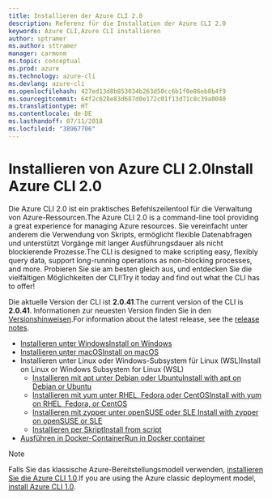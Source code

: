 ```yaml
---
title: Installieren der Azure CLI 2.0
description: Referenz für die Installation der Azure CLI 2.0
keywords: Azure CLI,Azure CLI installieren
author: sptramer
ms.author: sttramer
manager: carmonm
ms.topic: conceptual
ms.prod: azure
ms.technology: azure-cli
ms.devlang: azure-cli
ms.openlocfilehash: 427ed13d8b853034b263d50cc6b1f0e86eb8b4f9
ms.sourcegitcommit: 64f2c628e83d687d0e172c01f13d71c8c39a8040
ms.translationtype: HT
ms.contentlocale: de-DE
ms.lasthandoff: 07/11/2018
ms.locfileid: "38967706"
---
```

# <a name="install-azure-cli-20"></a><span data-ttu-id="f2315-104">Installieren von Azure CLI 2.0</span><span class="sxs-lookup"><span data-stu-id="f2315-104">Install Azure CLI 2.0</span></span>

<span data-ttu-id="f2315-105">Die Azure CLI 2.0 ist ein praktisches Befehlszeilentool für die Verwaltung von Azure-Ressourcen.</span><span class="sxs-lookup"><span data-stu-id="f2315-105">The Azure CLI 2.0 is a command-line tool providing a great experience for managing Azure resources.</span></span> <span data-ttu-id="f2315-106">Sie vereinfacht unter anderem die Verwendung von Skripts, ermöglicht flexible Datenabfragen und unterstützt Vorgänge mit langer Ausführungsdauer als nicht blockierende Prozesse.</span><span class="sxs-lookup"><span data-stu-id="f2315-106">The CLI is designed to make scripting easy, flexibly query data, support long-running operations as non-blocking processes, and more.</span></span> <span data-ttu-id="f2315-107">Probieren Sie sie am besten gleich aus, und entdecken Sie die vielfältigen Möglichkeiten der CLI!</span><span class="sxs-lookup"><span data-stu-id="f2315-107">Try it today and find out what the CLI has to offer!</span></span>

<span data-ttu-id="f2315-108">Die aktuelle Version der CLI ist __2.0.41__.</span><span class="sxs-lookup"><span data-stu-id="f2315-108">The current version of the CLI is __2.0.41__.</span></span> <span data-ttu-id="f2315-109">Informationen zur neuesten Version finden Sie in den [Versionshinweisen](release-notes-azure-cli.md).</span><span class="sxs-lookup"><span data-stu-id="f2315-109">For information about the latest release, see the [release notes](release-notes-azure-cli.md).</span></span>

* [<span data-ttu-id="f2315-110">Installieren unter Windows</span><span class="sxs-lookup"><span data-stu-id="f2315-110">Install on Windows</span></span>](install-azure-cli-windows.md)
* [<span data-ttu-id="f2315-111">Installieren unter macOS</span><span class="sxs-lookup"><span data-stu-id="f2315-111">Install on macOS</span></span>](install-azure-cli-macos.md)
* <span data-ttu-id="f2315-112">Installieren unter Linux oder Windows-Subsystem für Linux (WSL)</span><span class="sxs-lookup"><span data-stu-id="f2315-112">Install on Linux or Windows Subsystem for Linux (WSL)</span></span>
  * [<span data-ttu-id="f2315-113">Installieren mit apt unter Debian oder Ubuntu</span><span class="sxs-lookup"><span data-stu-id="f2315-113">Install with apt on Debian or Ubuntu</span></span>](install-azure-cli-apt.md)
  * [<span data-ttu-id="f2315-114">Installieren mit yum unter RHEL, Fedora oder CentOS</span><span class="sxs-lookup"><span data-stu-id="f2315-114">Install with yum on RHEL, Fedora, or CentOS</span></span>](install-azure-cli-yum.md)
  * [<span data-ttu-id="f2315-115">Installieren mit zypper unter openSUSE oder SLE </span><span class="sxs-lookup"><span data-stu-id="f2315-115">Install with zypper on openSUSE or SLE</span></span>](install-azure-cli-zypper.md)
  * [<span data-ttu-id="f2315-116">Installieren per Skript</span><span class="sxs-lookup"><span data-stu-id="f2315-116">Install from script</span></span>](install-azure-cli-linux.md)
* [<span data-ttu-id="f2315-117">Ausführen in Docker-Container</span><span class="sxs-lookup"><span data-stu-id="f2315-117">Run in Docker container</span></span>](run-azure-cli-docker.md)

> [!NOTE]
> <span data-ttu-id="f2315-118">Falls Sie das klassische Azure-Bereitstellungsmodell verwenden, [installieren Sie die Azure CLI 1.0](install-cli-version-1.0.md).</span><span class="sxs-lookup"><span data-stu-id="f2315-118">If you are using the Azure classic deployment model, [install Azure CLI 1.0](install-cli-version-1.0.md).</span></span>